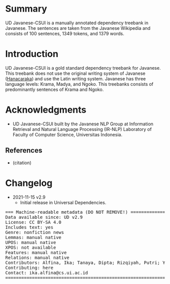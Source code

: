 # Summary

UD Javanese-CSUI is a manually annotated dependency treebank in Javanese. The sentences are taken from the Javanese Wikipedia and consists of 100 sentences, 1349 tokens, and 1379 words.  


# Introduction

UD Javanese-CSUI is a gold standard dependency treebank for Javanese. This treebank does not use the original writing system of Javanese ([Hanacaraka](https://id.wikipedia.org/wiki/Hanacaraka)) and use the Latin writing system. Javanese has three language levels: Krama, Madya, and Ngoko. This treebanks consists of predominantly sentences of Krama and Ngoko.

# Acknowledgments

* UD Javanese-CSUI built by the Javanese NLP Group at Information Retrieval and Natural Language Processing (IR-NLP) Laboratory of Faculty of Computer Science, Universitas Indonesia. 

## References

* (citation)


# Changelog

* 2021-11-15 v2.9
  * Initial release in Universal Dependencies.


<pre>
=== Machine-readable metadata (DO NOT REMOVE!) ================================
Data available since: UD v2.9
License: CC BY-SA 4.0
Includes text: yes
Genre: nonfiction news
Lemmas: manual native
UPOS: manual native
XPOS: not available
Features: manual native
Relations: manual native
Contributors: Alfina, Ika; Tanaya, Dipta; Rizqiyah, Putri; Yuliawati, Arlisa; Wijono, Sri Hartati; Dinakaramani, Arawinda
Contributing: here
Contact: ika.alfina@cs.ui.ac.id
===============================================================================
</pre>
